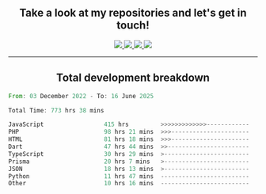 <h2 align="center">
  Take a look at my repositories and let's get in touch!
</h2>
<p align="center">
  <a href="https://www.instagram.com/rayhanarkan?igsh=MXM3dHhmMTZ3ZWVsaA==">
    <img src="https://img.icons8.com/material-outlined/30/689d6a/instagram.png"/>
  </a>
  <a href="https://www.linkedin.com/in/rayhanarkan/">
    <img src="https://img.icons8.com/material-outlined/30/689d6a/linkedin.png"/>
  </a>
  <a href="">
    <img src="https://img.icons8.com/material-outlined/30/689d6a/geography.png"/>
  </a>
  <a href="mailto:rayhanarkan30@gmail.com">
    <img src="https://img.icons8.com/material-outlined/30/689d6a/email.png"/>
  </a>
</p>

---

<h2 align="center">Total development breakdown</h2>

<p align="center">
<!--START_SECTION:waka-->

```rust
From: 03 December 2022 - To: 16 June 2025

Total Time: 773 hrs 38 mins

JavaScript                 415 hrs         >>>>>>>>>>>>>------------   53.64 %
PHP                        98 hrs 21 mins  >>>----------------------   12.71 %
HTML                       81 hrs 18 mins  >>>----------------------   10.51 %
Dart                       47 hrs 44 mins  >>-----------------------   06.17 %
TypeScript                 30 hrs 29 mins  >------------------------   03.94 %
Prisma                     20 hrs 7 mins   >------------------------   02.60 %
JSON                       18 hrs 13 mins  >------------------------   02.36 %
Python                     11 hrs 47 mins  -------------------------   01.52 %
Other                      10 hrs 16 mins  -------------------------   01.33 %
```

<!--END_SECTION:waka-->
</p>
